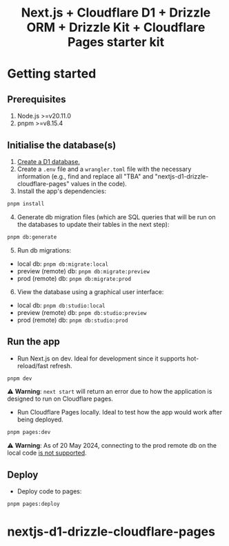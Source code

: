 <h1 align="center">Next.js + Cloudflare D1 + Drizzle ORM + Drizzle Kit + Cloudflare Pages starter kit</h1>

# Getting started

## Prerequisites

1. Node.js >=v20.11.0
2. pnpm >=v8.15.4

## Initialise the database(s)

1. [Create a D1 database.](https://developers.cloudflare.com/d1/get-started/#3-create-a-database)
2. Create a `.env` file and a `wrangler.toml` file with the necessary information (e.g., find and
   replace all "TBA" and "nextjs-d1-drizzle-cloudflare-pages" values in the code).
3. Install the app's dependencies:

```sh
pnpm install
```

4. Generate db migration files (which are SQL queries that will be run on the databases to update
   their tables in the next step):

```sh
pnpm db:generate
```

5. Run db migrations:

- local db: `pnpm db:migrate:local`
- preview (remote) db: `pnpm db:migrate:preview`
- prod (remote) db: `pnpm db:migrate:prod`

6. View the database using a graphical user interface:

- local db: `pnpm db:studio:local`
- preview (remote) db: `pnpm db:studio:preview`
- prod (remote) db: `pnpm db:studio:prod`

## Run the app

- Run Next.js on dev. Ideal for development since it supports hot-reload/fast refresh.

```sh
pnpm dev
```

⚠️ **Warning**: `next start` will return an error due to how the application is designed to run on
Cloudflare pages.

- Run Cloudflare Pages locally. Ideal to test how the app would work after being deployed.

```sh
pnpm pages:dev
```

⚠️ **Warning**: As of 20 May 2024, connecting to the prod remote db on the local code
[is not supported](https://developers.cloudflare.com/d1/build-with-d1/local-development/).

## Deploy

- Deploy code to pages:

```sh
pnpm pages:deploy
```
# nextjs-d1-drizzle-cloudflare-pages
